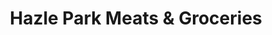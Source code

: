 ---
title: "Hazle Park Meats & Groceries"
url: /albrightsville/hazle-park-meats-und-groceries/
shop: Metzgerei
---